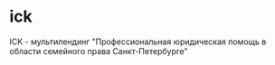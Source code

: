 # ick
ICK - мультилендинг "Профессиональная юридическая  помощь в области семейного права  Санкт-Петербурге"
